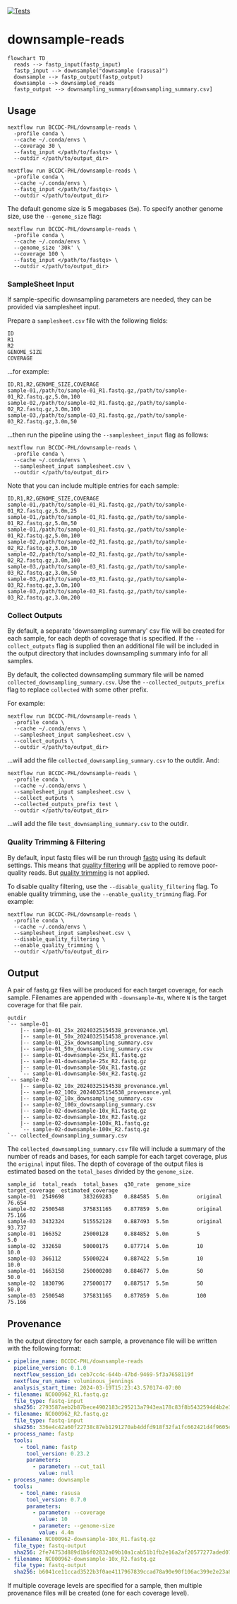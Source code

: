 [![Tests](https://github.com/BCCDC-PHL/downsample-reads/actions/workflows/tests.yml/badge.svg)](https://github.com/BCCDC-PHL/downsample-reads/actions/workflows/tests.yml)

# downsample-reads

```mermaid
flowchart TD
  reads --> fastp_input(fastp_input)
  fastp_input --> downsample("downsample (rasusa)")
  downsample --> fastp_output(fastp_output)
  downsample --> downsampled_reads
  fastp_output --> downsampling_summary[downsampling_summary.csv]
```

## Usage

```
nextflow run BCCDC-PHL/downsample-reads \
  -profile conda \
  --cache ~/.conda/envs \
  --coverage 30 \
  --fastq_input </path/to/fastqs> \
  --outdir </path/to/output_dir>
```

```
nextflow run BCCDC-PHL/downsample-reads \
  -profile conda \
  --cache ~/.conda/envs \
  --fastq_input </path/to/fastqs> \
  --outdir </path/to/output_dir>
```

The default genome size is 5 megabases (`5m`). To specify another genome size, use the `--genome_size` flag:

```
nextflow run BCCDC-PHL/downsample-reads \
  -profile conda \
  --cache ~/.conda/envs \
  --genome_size '30k' \
  --coverage 100 \
  --fastq_input </path/to/fastqs> \
  --outdir </path/to/output_dir>
```

### SampleSheet Input

If sample-specific downsampling parameters are needed, they can be provided via samplesheet input.

Prepare a `samplesheet.csv` file with the following fields:

```
ID
R1
R2
GENOME_SIZE
COVERAGE
```

...for example:

```csv
ID,R1,R2,GENOME_SIZE,COVERAGE
sample-01,/path/to/sample-01_R1.fastq.gz,/path/to/sample-01_R2.fastq.gz,5.0m,100
sample-02,/path/to/sample-02_R1.fastq.gz,/path/to/sample-02_R2.fastq.gz,3.0m,100
sample-03,/path/to/sample-03_R1.fastq.gz,/path/to/sample-03_R2.fastq.gz,3.0m,50
```

...then run the pipeline using the `--samplesheet_input` flag as follows:

```
nextflow run BCCDC-PHL/downsample-reads \
  -profile conda \
  --cache ~/.conda/envs \
  --samplesheet_input samplesheet.csv \
  --outdir </path/to/output_dir>
```

Note that you can include multiple entries for each sample:

```csv
ID,R1,R2,GENOME_SIZE,COVERAGE
sample-01,/path/to/sample-01_R1.fastq.gz,/path/to/sample-01_R2.fastq.gz,5.0m,25
sample-01,/path/to/sample-01_R1.fastq.gz,/path/to/sample-01_R2.fastq.gz,5.0m,50
sample-01,/path/to/sample-01_R1.fastq.gz,/path/to/sample-01_R2.fastq.gz,5.0m,100
sample-02,/path/to/sample-02_R1.fastq.gz,/path/to/sample-02_R2.fastq.gz,3.0m,10
sample-02,/path/to/sample-02_R1.fastq.gz,/path/to/sample-02_R2.fastq.gz,3.0m,100
sample-03,/path/to/sample-03_R1.fastq.gz,/path/to/sample-03_R2.fastq.gz,3.0m,50
sample-03,/path/to/sample-03_R1.fastq.gz,/path/to/sample-03_R2.fastq.gz,3.0m,100
sample-03,/path/to/sample-03_R1.fastq.gz,/path/to/sample-03_R2.fastq.gz,3.0m,200
```

### Collect Outputs

By default, a separate 'downsampling summary' csv file will be created for each sample, for
each depth of coverage that is specified. If the `--collect_outputs` flag is supplied then
an additional file will be included in the output directory that includes downsampling summary
info for all samples.

By default, the collected downsampling summary file will be named `collected_downsampling_summary.csv`.
Use the `--collected_outputs_prefix` flag to replace `collected` with some other prefix.

For example:

```
nextflow run BCCDC-PHL/downsample-reads \
  -profile conda \
  --cache ~/.conda/envs \
  --samplesheet_input samplesheet.csv \
  --collect_outputs \
  --outdir </path/to/output_dir>
```

...will add the file `collected_downsampling_summary.csv` to the outdir. And:

```
nextflow run BCCDC-PHL/downsample-reads \
  -profile conda \
  --cache ~/.conda/envs \
  --samplesheet_input samplesheet.csv \
  --collect_outputs \
  --collected_outputs_prefix test \
  --outdir </path/to/output_dir>
```

...will add the file `test_downsampling_summary.csv` to the outdir.

### Quality Trimming & Filtering

By default, input fastq files will be run through [fastp](https://github.com/OpenGene/fastp) using its default settings. This
means that [quality filtering](https://github.com/OpenGene/fastp?tab=readme-ov-file#quality-filter) will be applied to remove
poor-quality reads. But [quality trimming](https://github.com/OpenGene/fastp?tab=readme-ov-file#per-read-cutting-by-quality-score)
is not applied.

To disable quality filtering, use the `--disable_quality_filtering` flag. To enable quality trimming, use the `--enable_quality_trimming`
flag. For example:

```
nextflow run BCCDC-PHL/downsample-reads \
  -profile conda \
  --cache ~/.conda/envs \
  --samplesheet_input samplesheet.csv \
  --disable_quality_filtering \
  --enable_quality_trimming \
  --outdir </path/to/output_dir>
```

## Output

A pair of fastq.gz files will be produced for each target coverage, for each sample.
Filenames are appended with `-downsample-Nx`, where `N` is the target coverage for that file pair.

```
outdir
`-- sample-01
    |-- sample-01_25x_20240325154538_provenance.yml
    |-- sample-01_50x_20240325154538_provenance.yml
    |-- sample-01_25x_downsampling_summary.csv
    |-- sample-01_50x_downsampling_summary.csv
    |-- sample-01-downsample-25x_R1.fastq.gz
    |-- sample-01-downsample-25x_R2.fastq.gz
    |-- sample-01-downsample-50x_R1.fastq.gz
    `-- sample-01-downsample-50x_R2.fastq.gz
`-- sample-02
    |-- sample-02_10x_20240325154538_provenance.yml
    |-- sample-02_100x_20240325154538_provenance.yml
    |-- sample-02_10x_downsampling_summary.csv
    |-- sample-02_100x_downsampling_summary.csv
    |-- sample-02-downsample-10x_R1.fastq.gz
    |-- sample-02-downsample-10x_R2.fastq.gz
    |-- sample-02-downsample-100x_R1.fastq.gz
    `-- sample-02-downsample-100x_R2.fastq.gz
`-- collected_downsampling_summary.csv
```

The `collected_downsampling_summary.csv` file will include a summary of the number of reads and bases, for each sample for each target coverage, plus the `original` input files.
The depth of coverage of the output files is estimated based on the `total_bases` divided by the `genome_size`.

```csv
sample_id  total_reads  total_bases  q30_rate  genome_size  target_coverage  estimated_coverage
sample-01  2549698      383269283    0.884585  5.0m         original         76.654
sample-02  2500548      375831165    0.877859  5.0m         original         75.166
sample-03  3432324      515552128    0.887493  5.5m         original         93.737
sample-01  166352       25000128     0.884852  5.0m         5                5.0
sample-02  332658       50000175     0.877714  5.0m         10               10.0
sample-03  366112       55000224     0.887422  5.5m         10               10.0
sample-01  1663158      250000208    0.884677  5.0m         50               50.0
sample-02  1830796      275000177    0.887517  5.5m         50               50.0
sample-03  2500548      375831165    0.877859  5.0m         100              75.166
```

## Provenance

In the output directory for each sample, a provenance file will be written with the following format:

```yml
- pipeline_name: BCCDC-PHL/downsample-reads
  pipeline_version: 0.1.0
  nextflow_session_id: ceb7cc4c-644b-47bd-9469-5f3a7658119f
  nextflow_run_name: voluminous_jennings
  analysis_start_time: 2024-03-19T15:23:43.570174-07:00
- filename: NC000962_R1.fastq.gz
  file_type: fastq-input
  sha256: 2793587aeb2b87bece4902183c295213a7943ea178c83f8b5432594d4b2e3b84
- filename: NC000962_R2.fastq.gz
  file_type: fastq-input
  sha256: 336e4c42a60f22738c87eb1291270ab4ddfd918f32fa1fc662421d4f9605ea59
- process_name: fastp
  tools:
    - tool_name: fastp
      tool_version: 0.23.2
      parameters:
        - parameter: --cut_tail
          value: null
- process_name: downsample
  tools:
    - tool_name: rasusa
      tool_version: 0.7.0
      parameters:
        - parameter: --coverage
          value: 10
        - parameter: --genome-size
          value: 4.4m
- filename: NC000962-downsample-10x_R1.fastq.gz
  file_type: fastq-output
  sha256: 2fe74753d889d1b6f02832a09b10a1cab51b1fb2e16a2af20577277aded07a83
- filename: NC000962-downsample-10x_R2.fastq.gz
  file_type: fastq-output
  sha256: b6041ce11ccad3522b3f0ae4117967839ccad78a90e90f106ac399e2e23a8000
```

If multiple coverage levels are specified for a sample, then multiple provenance files will be created (one for each coverage level).